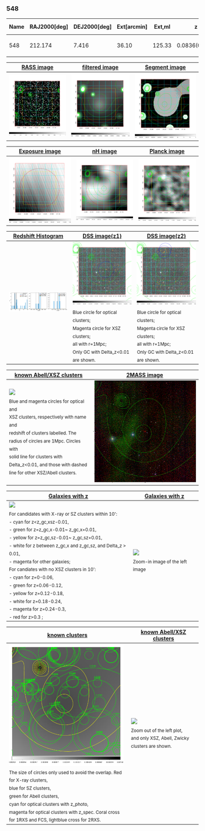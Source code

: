 <div STYLE="page-break-after: always;"></div>

### 548

|Name|RAJ2000[deg]|DEJ2000[deg] |Ext[arcmin]| Ext,ml | z | z_src| C|GC(XSZ,Delta_z<0.01)| GC(OPT,Delta_z<0.01)|GC| R_sig[arcmin] | R500[arcmin] | R500[Mpc]| CRsig[c/s] | CR500[c/s] |L500[1E44 erg/s]|F500[1E-12 erg/s/cm^2]| M500[1E14 Msun]|Tx[keV]|Cnt_sig|Beta|Rc[arcmin]|Comment|Alias|
|---|---|---|---|---|---|------|---|--------|---------|----------|---|---|---|---|---|---|---|---|---|---|---|---|---|---|
|548| 212.174| 7.416| 36.10| 125.33| 0.0836(0.005)| z1,| G| -| -| C, N, W| 15.138| 8.342| 0.786| 0.165(0.048)| 0.153(0.045)| 0.504(0.390)| 2.908(2.250)| 1.50(0.59)| 2.82(0.70)| 96.0| 0.542(-0.032+0.090)| 6.395(-0.709+1.260)| -| t661|

|[RASS image](../image/548/548_img.pdf)|[filtered image](../image/548/548_fil.pdf)|[Segment image](../image/548/548_seg.pdf)|
|-------------------|--------------------|-------------------|
| <img src="../image/548/548_img.png" width="300">  | <img src="../image/548/548_fil.png" width="300">   | <img src="../image/548/548_seg.png" width="300">  |

|[Exposure image](../image/548/548_mex.pdf)| [nH image](../image/548/548_nh.pdf)| [Planck image](../image/548/548_p.pdf)|
|-------------------|--------------------|-------------------|
|<img src="../image/548/548_mex.png" width="300">   | <img src="../image/548/548_nh.png" width="300">    | <img src="../image/548/548_p.png" width="300"> |

|[Redshift Histogram](../image/548/548_zg.pdf) | [DSS image(z1)](../image/548/548_dss_z1.pdf)      |  [DSS image(z2)](../image/548/548_dss_z2.pdf)    |
|-------------------|--------------------|-------------------|
|<img src="../image/548/548_zg.png" width="300"> |<img src="../image/548/548_dss_z1.png" width="300"> <sub><br>Blue circle for optical clusters; <br>Magenta circle for XSZ clusters; <br>all with r=1Mpc; <br>Only GC with Delta_z<0.01 are shown. </sub>| <img src="../image/548/548_dss_z2.png" width="300"><sub><br>Blue circle for optical clusters; <br>Magenta circle for XSZ clusters; <br>all with r=1Mpc; <br>Only GC with Delta_z<0.01 are shown. </sub> |

|[known Abell/XSZ clusters](../image/548/548_m.pdf) | [2MASS image](../image/548/548_2mass.pdf)      |
|-------------------|-------------------|
|<img src=../image/548/548_m.png width="300"> <br><sub>Blue and magenta circles for optical and <br>XSZ clusters, respectively with name and <br>redshift of clusters labelled. The <br>radius of circles are 1Mpc. Circles with <br>solid line for clusters with <br>Delta_z<0.01, and those with dashed <br>line for other XSZ/Abell clusters.        </sub>|<img src="../image/548/548_2mass.png" width="300">  |

|[Galaxies with z](../image/548/548_opt_ned.pdf) |[Galaxies with z](../image/548/548_opt_ned_zoom.pdf) |
|-------------------|-------------------|
| <img src=../image/548/548_opt_ned.png width="300"> <br><sub> For candidates with X-ray or SZ clusters within 10': <br> - cyan for z<z_gc,xsz-0.01, <br> - green for z=z_gc,x-0.01~ z_gc,x+0.01, <br> - yellow for z=z_gc,sz-0.01~ z_gc,sz+0.01, <br> - white for z between z_gc,x and z_gc,sz, and Delta_z > 0.01, <br> - magenta for other galaxies; <br>For candiates with no XSZ clusters in 10': <br> - cyan for z=0-0.06, <br> - green for z=0.06-0.12, <br> - yellow for z=0.12-0.18, <br> - white for z=0.18-0.24, <br> - magenta for z=0.24-0.3, <br> - red for z>0.3 ;  </sub>|<img src=../image/548/548_opt_ned_zoom.png width="300">  <br><sub> Zoom-in image of the left image</sub>|

|[known clusters](../image/548/548_gc.pdf) |[known Abell/XSZ clusters](../image/548/548_gc_large.pdf) |
|-------------------|-------------------|
| <img src=../image/548/548_gc.png width="300"> <br><sub> The size of circles only used to avoid the overlap. Red for X-ray clusters, <br> blue for SZ clusters, <br> green for Abell clusters, <br> cyan for optical clusters with z_photo, <br> magenta for optical clusters with z_spec. Coral cross for 1RXS and FCS, lightblue cross for 2RXS. </sub>|<img src=../image/548/548_gc_large.png width="300"> <br><sub> Zoom out of the left plot, <br> and only XSZ, Abell, Zwicky clusters are shown. </sub> |



